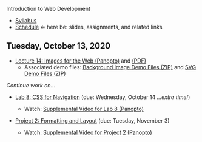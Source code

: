 Introduction to Web Development

- [Syllabus](syllabus.md)
- [Schedule](schedule.md)   &lArr; here be: slides, assignments, and related links

## Tuesday, October 13, 2020

- [Lecture 14: Images for the Web (Panopto)](https://rochester.hosted.panopto.com/Panopto/Pages/Viewer.aspx?id=95958b74-05ae-4f1f-b3ee-ac51014da1ce) and [(PDF)](14-images-for-the-web/images-for-the-web.pdf) 
  - Associated demo files: [Background Image Demo Files (ZIP)](14-images-for-the-web/background-image_demo.zip) and [SVG Demo Files (ZIP)](14-images-for-the-web/svg_examples.zip)

*Continue work on...*

- [Lab 8: CSS for Navigation](lab08-css-for-navigation/instructions.md) (due: Wednesday, October 14 *...extra time!*)
  - Watch: [Supplemental Video for Lab 8 (Panopto)](https://rochester.hosted.panopto.com/Panopto/Pages/Viewer.aspx?id=736829f8-fac5-443d-a050-ac4d00cd79fd)

- [Project 2: Formatting and Layout](project02-formatting-and-layout/instructions.md) (due: Tuesday, November 3)
  - Watch: [Supplemental Video for Project 2 (Panopto)](https://rochester.hosted.panopto.com/Panopto/Pages/Viewer.aspx?id=c0f01af1-649c-41c6-8ed8-ac46013c89a9)

